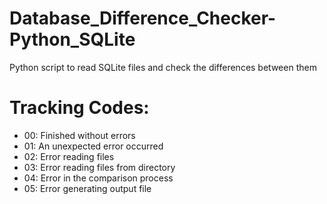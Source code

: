 # Database_Difference_Checker-Python_SQLite
Python script to read SQLite files and check the differences between them

# Tracking Codes:
  * 00: Finished without errors
  * 01: An unexpected error occurred
  * 02: Error reading files
  * 03: Error reading files from directory
  * 04: Error in the comparison process
  * 05: Error generating output file